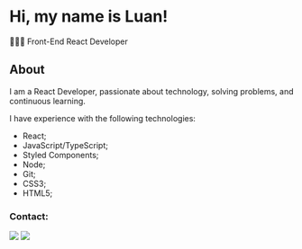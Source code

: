 # Hi, my name is Luan!

👨🏻‍💻 Front-End React Developer

## About
I am a React Developer, passionate about technology, solving problems, and continuous learning.

I have experience with the following technologies:
- React;
- JavaScript/TypeScript;
- Styled Components;
- Node;
- Git;
- CSS3;
- HTML5;


### Contact:
<div> 
  <a href = "mailto:contatoluanc.lopes@gmail.com"><img src="https://img.shields.io/badge/-Gmail-%23333?style=for-the-badge&logo=gmail&logoColor=white" target="_blank"></a>
  <a href="https://www.linkedin.com/in/luanc-lopes/" target="_blank"><img src="https://img.shields.io/badge/-LinkedIn-%230077B5?style=for-the-badge&logo=linkedin&logoColor=white" target="_blank"></a> 
 </div>
 <br> <br>
<div>
